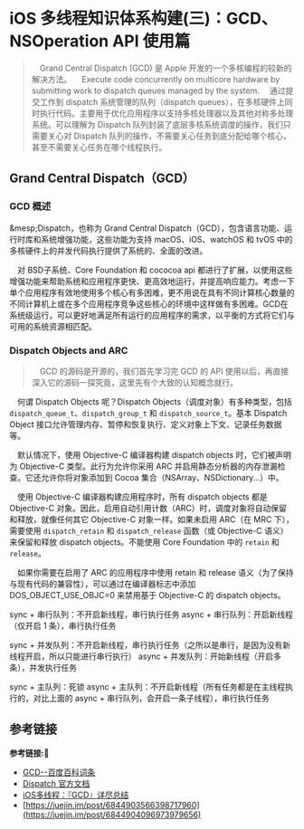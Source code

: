 # iOS 多线程知识体系构建(三)：GCD、NSOperation API 使用篇

> &emsp;Grand Central Dispatch (GCD) 是 Apple 开发的一个多核编程的较新的解决方法。
> &emsp;Execute code concurrently on multicore hardware by submitting work to dispatch queues managed by the system.
> &emsp;通过提交工作到 dispatch 系统管理的队列（dispatch queues），在多核硬件上同时执行代码。主要用于优化应用程序以支持多核处理器以及其他对称多处理系统。可以理解为 Dispatch 队列封装了底层多核系统调度的操作，我们只需要关心对 Dispatch 队列的操作，不需要关心任务到底分配给哪个核心，甚至不需要关心任务在哪个线程执行。

## Grand Central Dispatch（GCD）
### GCD 概述
&mesp;Dispatch，也称为 Grand Central Dispatch（GCD），包含语言功能、运行时库和系统增强功能，这些功能为支持 macOS、iOS、watchOS 和 tvOS 中的多核硬件上的并发代码执行提供了系统的、全面的改进。

&emsp;对 BSD子系统、Core Foundation 和 cococoa api 都进行了扩展，以使用这些增强功能来帮助系统和应用程序更快、更高效地运行，并提高响应能力。考虑一下单个应用程序有效地使用多个核心有多困难，更不用说在具有不同计算核心数量的不同计算机上或在多个应用程序竞争这些核心的环境中这样做有多困难。GCD在系统级运行，可以更好地满足所有运行的应用程序的需求，以平衡的方式将它们与可用的系统资源相匹配。
### Dispatch Objects and ARC
> &emsp;GCD 的源码是开源的，我们首先学习完 GCD 的 API 使用以后，再直接深入它的源码一探究竟，这里先有个大致的认知概念就行。

&emsp;何谓 Dispatch Objects 呢？Dispatch Objects（调度对象）有多种类型，包括 `dispatch_queue_t`、`dispatch_group_t` 和 `dispatch_source_t`。基本 Dispatch Object 接口允许管理内存、暂停和恢复执行、定义对象上下文、记录任务数据等。

&emsp;默认情况下，使用 Objective-C 编译器构建 dispatch objects 时，它们被声明为 Objective-C 类型。此行为允许你采用 ARC 并启用静态分析器的内存泄漏检查。它还允许你将对象添加到 Cocoa 集合（NSArray、NSDictionary...）中。

&emsp;使用 Objective-C 编译器构建应用程序时，所有 dispatch objects 都是 Objective-C 对象。因此，启用自动引用计数（ARC）时，调度对象将自动保留和释放，就像任何其它 Objective-C 对象一样。如果未启用 ARC（在 MRC 下），需要使用 `dispatch_retain` 和 `dispatch_release` 函数（或 Objective-C 语义）来保留和释放 dispatch objects。不能使用 Core Foundation 中的 `retain` 和 `release`。

&emsp;如果你需要在启用了 ARC 的应用程序中使用 retain 和 release 语义（为了保持与现有代码的兼容性），可以通过在编译器标志中添加 DOS_OBJECT_USE_OBJC=0 来禁用基于 Objective-C 的 dispatch objects。


sync + 串行队列：不开启新线程，串行执行任务
async + 串行队列：开启新线程（仅开启 1 条），串行执行任务

sync + 并发队列：不开启新线程，串行执行任务（之所以是串行，是因为没有新线程开启，所以只能进行串行执行）
async + 并发队列：开始新线程（开启多条），并发执行任务

sync + 主队列：死锁
async + 主队列：不开启新线程（所有任务都是在主线程执行的，对比上面的 async + 串行队列，会开启一条子线程），串行执行任务


## 参考链接
**参考链接:🔗**
+ [GCD--百度百科词条](https://baike.baidu.com/item/GCD/2104053?fr=aladdin)
+ [Dispatch 官方文档](https://developer.apple.com/documentation/dispatch?language=objc)
+ [iOS多线程：『GCD』详尽总结](https://juejin.im/post/6844903566398717960)
+ [https://juejin.im/post/6844903566398717960](https://juejin.im/post/6844904096973979656)

